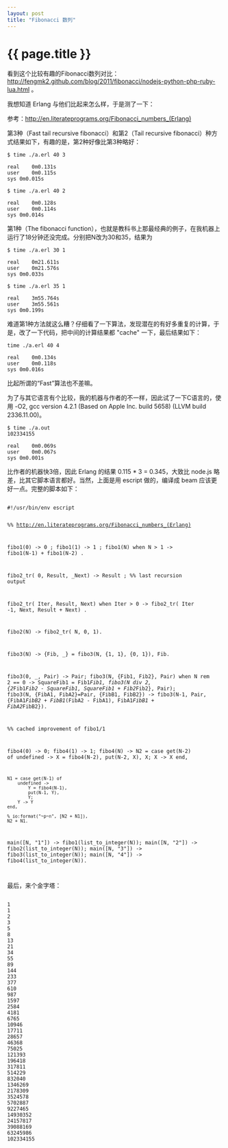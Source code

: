 ```yaml
---
layout: post
title: "Fibonacci 数列"
---
```


# {{ page.title }}

看到这个比较有趣的Fibonacci数列对比： <http://fengmk2.github.com/blog/2011/fibonacci/nodejs-python-php-ruby-lua.html> 。

我想知道 Erlang 与他们比起来怎么样，于是测了一下：

参考：<http://en.literateprograms.org/Fibonacci_numbers_(Erlang)>

第3种（Fast tail recursive fibonacci）和第2（Tail recursive fibonacci）种方式结果如下，有趣的是，第2种好像比第3种略好：

	$ time ./a.erl 40 3

	real	0m0.131s
	user	0m0.115s
	sys	0m0.015s
	
	$ time ./a.erl 40 2

	real	0m0.128s
	user	0m0.114s
	sys	0m0.014s


第1种（The fibonacci function），也就是教科书上那最经典的例子，在我机器上运行了18分钟还没完成。分别把N改为30和35，结果为

	$ time ./a.erl 30 1

	real	0m21.611s
	user	0m21.576s
	sys	0m0.033s

	$ time ./a.erl 35 1

	real	3m55.764s
	user	3m55.561s
	sys	0m0.199s


难道第1种方法就这么糟？仔细看了一下算法，发现潜在的有好多重复的计算，于是，改了一下代码，把中间的计算结果都 "cache" 一下，最后结果如下：

	time ./a.erl 40 4

	real	0m0.134s
	user	0m0.118s
	sys	0m0.016s 

比起所谓的“Fast”算法也不差嘛。

为了与其它语言有个比较，我的机器与作者的不一样，因此试了一下C语言的，使用 -O2, gcc version 4.2.1 (Based on Apple Inc. build 5658) (LLVM build 2336.11.00)。

	$ time ./a.out 
	102334155

	real	0m0.069s
	user	0m0.067s
	sys	0m0.001s

比作者的机器快3倍，因此 Erlang 的结果 0.115 * 3 = 0.345，大致比 node.js 略差，比其它脚本语言都好。当然，上面是用 escript 做的，编译成 beam 应该更好一点。完整的脚本如下：

<code>
#!/usr/bin/env escript

%% http://en.literateprograms.org/Fibonacci_numbers_(Erlang)


fibo1(0) -> 0 ;
fibo1(1) -> 1 ;
fibo1(N) when N > 1 -> fibo1(N-1) + fibo1(N-2) .


fibo2_tr( 0, Result, _Next) -> Result ;  %% last recursion output

fibo2_tr( Iter, Result, Next) when Iter > 0 -> fibo2_tr( Iter -1, Next, Result + Next) .

fibo2(N) -> 
	fibo2_tr( N, 0, 1).


fibo3(N) ->
    {Fib, _} = fibo3(N, {1, 1}, {0, 1}),
    Fib.

fibo3(0, _, Pair) -> Pair;
fibo3(N, {Fib1, Fib2}, Pair) when N rem 2 == 0 ->
    SquareFib1 = Fib1*Fib1,
    fibo3(N div 2, {2*Fib1*Fib2 - SquareFib1, SquareFib1 + Fib2*Fib2}, Pair);
fibo3(N, {FibA1, FibA2}=Pair, {FibB1, FibB2}) ->
    fibo3(N-1, Pair, {FibA1*FibB2 + FibB1*(FibA2 - FibA1), FibA1*FibB1 + FibA2*FibB2}).

%% cached improvement of fibo1/1

fibo4(0) -> 0;
fibo4(1) -> 1;
fibo4(N) ->
	N2 = case get(N-2) of
		undefined ->
			X = fibo4(N-2),
			put(N-2, X),
			X;
		X -> X
	end,

	N1 = case get(N-1) of
		undefined ->
			Y = fibo4(N-1),
			put(N-1, Y),
			Y;
		Y -> Y
	end,
	
	% io:format("~p~n", [N2 + N1]),
	N2 + N1.


main([N, "1"]) ->	fibo1(list_to_integer(N));
main([N, "2"]) ->	fibo2(list_to_integer(N));
main([N, "3"]) ->	fibo3(list_to_integer(N));
main([N, "4"]) ->	fibo4(list_to_integer(N)).

</code>

最后，来个金字塔：

<code>
1
1
2
3
5
8
13
21
34
55
89
144
233
377
610
987
1597
2584
4181
6765
10946
17711
28657
46368
75025
121393
196418
317811
514229
832040
1346269
2178309
3524578
5702887
9227465
14930352
24157817
39088169
63245986
102334155

</code>
